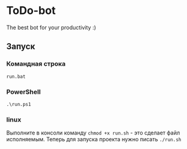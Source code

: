 # ToDo-bot
The best bot for your productivity :)

## Запуск
### Командная строка
`run.bat`
### PowerShell
`.\run.ps1`
### linux
Выполните в консоли команду `chmod +x run.sh` - это сделает файл исполняемым.
Теперь для запуска проекта нужно писать `./run.sh`
